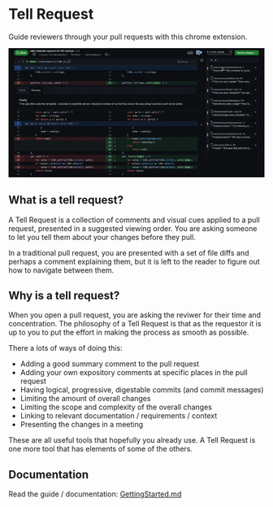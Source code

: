 # Tell Request

Guide reviewers through your pull requests with this chrome extension.

<img src="docs/tell.gif" loading="lazy">

## What is a tell request?

A Tell Request is a collection of comments and visual cues applied to a pull request, presented in a suggested viewing order. You are asking someone to let you tell them about your changes before they pull.

In a traditional pull request, you are presented with a set of file diffs and perhaps a comment explaining them, but it is left to the reader to figure out how to navigate between them.

## Why is a tell request?

When you open a pull request, you are asking the reviwer for their time and concentration. The philosophy of a Tell Request is that as the requestor it is up to you to put the effort in making the process as smooth as possible.

There a lots of ways of doing this:
* Adding a good summary comment to the pull request
* Adding your own expository comments at specific places in the pull request
* Having logical, progressive, digestable commits (and commit messages)
* Limiting the amount of overall changes
* Limiting the scope and complexity of the overall changes
* Linking to relevant documentation / requirements / context
* Presenting the changes in a meeting

These are all useful tools that hopefully you already use. A Tell Request is one more tool that has elements of some of the others.

## Documentation

Read the guide / documentation: [GettingStarted.md](docs/guide/GettingStarted.md)

